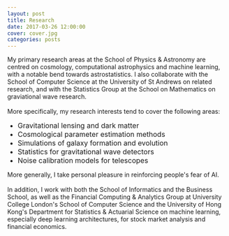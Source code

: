 ```yaml
---
layout: post
title: Research
date: 2017-03-26 12:00:00
cover: cover.jpg
categories: posts
---
```


<style>
.stdSize li{
font-size: 16px;
}
</style>

My primary research areas at the School of Physics & Astronomy are centred on cosmology, computational astrophysics and machine learning, with a notable bend towards astrostatistics. I also collaborate with the School of Computer Science at the University of St Andrews on related research, and with the Statistics Group at the School on Mathematics on graviational wave research.
<br><br>
More specifically, my research interests tend to cover the following areas:
<ul class = "stdSize">
<li>Gravitational lensing and dark matter</li>
<li>Cosmological parameter estimation methods</li>
<li>Simulations of galaxy formation and evolution</li>
<li>Statistics for gravitational wave detectors</li>
<li>Noise calibration models for telescopes</li>
</ul>
More generally, I take personal pleasure in reinforcing people's fear of AI.
<br><br>
In addition, I work with both the School of Informatics and the Business School, as well as the Financial Computing & Analytics Group at University College London's School of Computer Science and the University of Hong Kong's Department for Statistics & Actuarial Science on machine learning, especially deep learning architectures, for stock market analysis and financial economics.
